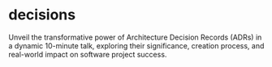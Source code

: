 # decisions
Unveil the transformative power of Architecture Decision Records (ADRs) in a dynamic 10-minute talk, exploring their significance, creation process, and real-world impact on software project success.
